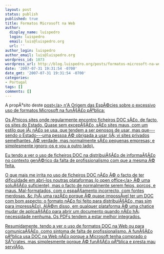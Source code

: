 ```yaml
---
layout: post
status: publish
published: true
title: Formatos Microsoft na Web
author:
  display_name: luispedro
  login: luispedro
  email: luis@luispedro.org
  url: ''
author_login: luispedro
author_email: luis@luispedro.org
wordpress_id: 1073
wordpress_url: http://blog.luispedro.org/posts/formatos-microsoft-na-web
date: '2007-07-31 19:31:54 -0700'
date_gmt: '2007-07-31 19:31:54 -0700'
categories:
- Portugal
tags: []
comments: []
---
```

<p>A prop&Atilde;&sup3;sito deste <a href="http:&#47;&#47;origemdasespecies.blogspot.com&#47;2007&#47;07&#47;ateno-das-autoridades-2.html">post<&#47;a> n'A Origem das Esp&Atilde;&copy;cies sobre o excessivo uso de formatos Microsoft na fun&Atilde;&sect;&Atilde;&pound;o p&Atilde;&ordm;blica:
<p>Os &Atilde;&ordm;nicos sites onde regularmente encontro ficheiros DOC s&Atilde;&pound;o, de facto, os sites do Estado. Quase sem excep&Atilde;&sect;&Atilde;&pound;o, s&Atilde;&pound;o sites maus, com um estilo que j&Atilde;&iexcl; n&Atilde;&pound;o se usa, que tendem a ser penosos de usar, mas que---sendo o Estado---uma pessoa &Atilde;&copy; obrigada a usar (j&Atilde;&iexcl; vi sites privados semelhantes, &Atilde;&copy; verdade, mas normalmente s&Atilde;&pound;o pequenas empresas; e simplesmente ignoro-os e vou a outro lado).
<p>Eu tendo a ver o uso de ficheiros DOC na distribui&Atilde;&sect;&Atilde;&pound;o de informa&Atilde;&sect;&Atilde;&pound;o no contexto gen&Atilde;&copy;rico da falta de profissionalismo com que a mesma &Atilde;&copy; feita.
<p>O que mais me irrita no uso de ficheiros DOC n&Atilde;&pound;o &Atilde;&copy; o facto de ter dificuldade em abri-los noutras plataformas (o <a href="http:&#47;&#47;www.openoffice.org">open office<&#47;a> &Atilde;&copy; uma solu&Atilde;&sect;&Atilde;&pound;o suficiente), mas o facto de normalmente serem feios, porcos, e maus. Mal-formatados, com o espa&Atilde;&sect;amento incorrecto, com fontes merdosas, &c (h&Atilde;&iexcl; uma raz&Atilde;&pound;o porque &Atilde;&copy; quase imposs&Atilde;&shy;vel ter um DOC com bom aspecto: o formato n&Atilde;&pound;o foi feito para distribui&Atilde;&sect;&Atilde;&pound;o, mas sim para impress&Atilde;&pound;o). Al&Atilde;&copy;m disso, em qualquer plataforma &Atilde;&copy; uma chatice mudar de aplica&Atilde;&sect;&Atilde;&pound;o para abrir um documento quando n&Atilde;&pound;o h&Atilde;&iexcl; necessidade nenhuma. Os PDFs tendem a estar melhor integrados.
<p>Resumidamente, tendo a ver o uso de formatos DOC na Web ou para comunica&Atilde;&sect;&Atilde;&pound;o, como sintoma de falta de profissionalismo. A fun&Atilde;&sect;&Atilde;&pound;o p&Atilde;&ordm;blica usa DOC na Web n&Atilde;&pound;o porque a Microsoft tenha comprado o S&Atilde;&sup3;crates, mas simplesmente porque &Atilde;&copy; fun&Atilde;&sect;&Atilde;&pound;o p&Atilde;&ordm;blica e presta mau servi&Atilde;&sect;o.</p>

